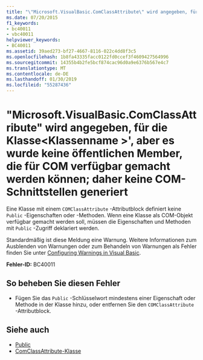 ```yaml
---
title: "\"Microsoft.VisualBasic.ComClassAttribute\" wird angegeben, für die Klasse<classname>\", aber es wurde keine öffentlichen Member, die für COM verfügbar gemacht werden können; daher keine COM-Schnittstellen generiert"
ms.date: 07/20/2015
f1_keywords:
- bc40011
- vbc40011
helpviewer_keywords:
- BC40011
ms.assetid: 39aed273-bf27-4667-8116-022c4dd8f3c5
ms.openlocfilehash: 1b8fa43335facc0122fd0ccef3f4609427564996
ms.sourcegitcommit: 14355b4b2fe5bcf874cac96d0a9e6376b567e4c7
ms.translationtype: MT
ms.contentlocale: de-DE
ms.lasthandoff: 01/30/2019
ms.locfileid: "55287436"
---
```

# <a name="microsoftvisualbasiccomclassattribute-is-specified-for-class-classname-but-it-has-no-public-members-that-can-be-exposed-to-com-therefore-no-com-interfaces-are-generated"></a>"Microsoft.VisualBasic.ComClassAttribute" wird angegeben, für die Klasse\<Klassenname >', aber es wurde keine öffentlichen Member, die für COM verfügbar gemacht werden können; daher keine COM-Schnittstellen generiert
Eine Klasse mit einem `COMClassAttribute` -Attributblock definiert keine `Public` -Eigenschaften oder -Methoden. Wenn eine Klasse als COM-Objekt verfügbar gemacht werden soll, müssen die Eigenschaften und Methoden mit `Public` -Zugriff deklariert werden.  
  
 Standardmäßig ist diese Meldung eine Warnung. Weitere Informationen zum Ausblenden von Warnungen oder zum Behandeln von Warnungen als Fehler finden Sie unter [Configuring Warnings in Visual Basic](/visualstudio/ide/configuring-warnings-in-visual-basic).  
  
 **Fehler-ID:** BC40011  
  
## <a name="to-correct-this-error"></a>So beheben Sie diesen Fehler  
  
-   Fügen Sie das `Public` -Schlüsselwort mindestens einer Eigenschaft oder Methode in der Klasse hinzu, oder entfernen Sie den `COMClassAttribute` -Attributblock.  
  
## <a name="see-also"></a>Siehe auch

- [Public](../../visual-basic/language-reference/modifiers/public.md)
- [ComClassAttribute-Klasse](xref:Microsoft.VisualBasic.ComClassAttribute)
